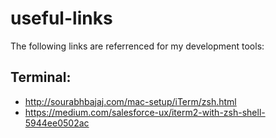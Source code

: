 # useful-links

The following links are referrenced for my development tools:


## Terminal:

- http://sourabhbajaj.com/mac-setup/iTerm/zsh.html
- https://medium.com/salesforce-ux/iterm2-with-zsh-shell-5944ee0502ac
